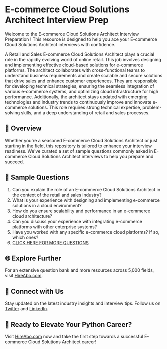 # E-commerce Cloud Solutions Architect Interview Prep

Welcome to the E-commerce Cloud Solutions Architect Interview Preparation ! This resource is designed to help you ace your E-commerce Cloud Solutions Architect interviews with confidence.

A Retail and Sales E-commerce Cloud Solutions Architect plays a crucial role in the rapidly evolving world of online retail. This job involves designing and implementing effective cloud-based solutions for e-commerce platforms. The architect collaborates with cross-functional teams to understand business requirements and create scalable and secure solutions that drive sales and enhance customer experiences. They are responsible for developing technical strategies, ensuring the seamless integration of various e-commerce systems, and optimizing cloud infrastructure for high performance. Additionally, the architect stays updated with emerging technologies and industry trends to continuously improve and innovate e-commerce solutions. This role requires strong technical expertise, problem-solving skills, and a deep understanding of retail and sales processes.

## 🚀 Overview

Whether you're a seasoned E-commerce Cloud Solutions Architect or just starting in the field, this repository is tailored to enhance your interview readiness. We've curated a set of sample questions commonly asked in E-commerce Cloud Solutions Architect interviews to help you prepare and succeed.

## 📝 Sample Questions

1. Can you explain the role of an E-commerce Cloud Solutions Architect in the context of the retail and sales industry?
2. What is your experience with designing and implementing e-commerce solutions in a cloud environment?
3. How do you ensure scalability and performance in an e-commerce cloud architecture?
4. Can you discuss your experience with integrating e-commerce platforms with other enterprise systems?
5. Have you worked with any specific e-commerce cloud platforms? If so, which ones?
6. [CLICK HERE FOR MORE QUESTIONS](https://hireabo.com/job/22_2_40/Ecommerce%20Cloud%20Solutions%20Architect)

## 🌐 Explore Further

For an extensive question bank and more resources across 5,000 fields, visit [HireAbo.com](https://www.hireabo.com).

## 📱 Connect with Us

Stay updated on the latest industry insights and interview tips. Follow us on [Twitter](https://twitter.com/hireabo) and [LinkedIn](https://www.linkedin.com/in/hire-abo-3609972a8/).

## 🚀 Ready to Elevate Your Python Career?

Visit [HireAbo.com](https://www.hireabo.com) now and take the first step towards a successful E-commerce Cloud Solutions Architect career!